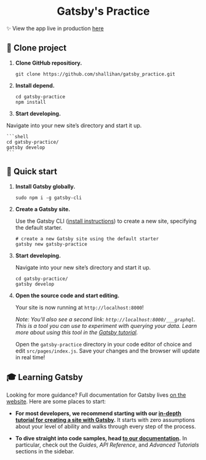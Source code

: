 <h1 align="center">
  Gatsby's Practice
</h1>

✨ View the app live in production [here](https://gatsby-static-site-practice.netlify.app)

## 🚀 Clone project

1.  **Clone GitHub repositiory.**

    ```shell
    git clone https://github.com/shallihan/gatsby_practice.git
    ```

2.  **Install depend.**

    ```shell
    cd gatsby-practice
    npm install
    ```

3.  **Start developing.**

Navigate into your new site’s directory and start it up.

    ```shell
    cd gatsby-practice/
    gatsby develop
    ```

## 🚀 Quick start

1.  **Install Gatsby globally.**

    ```shell
    sudo npm i -g gatsby-cli
    ```

2.  **Create a Gatsby site.**

    Use the Gatsby CLI ([install instructions](https://www.gatsbyjs.com/docs/tutorial/part-0/#gatsby-cli)) to create a new site, specifying the default starter.

    ```shell
    # create a new Gatsby site using the default starter
    gatsby new gatsby-practice
    ```

3.  **Start developing.**

    Navigate into your new site’s directory and start it up.

    ```shell
    cd gatsby-practice/
    gatsby develop
    ```

4.  **Open the source code and start editing.**

    Your site is now running at `http://localhost:8000`!

    _Note: You'll also see a second link: _`http://localhost:8000/___graphql`_. This is a tool you can use to experiment with querying your data. Learn more about using this tool in the [Gatsby tutorial](https://www.gatsbyjs.com/tutorial/part-five/#introducing-graphiql)._

    Open the `gatsby-practice` directory in your code editor of choice and edit `src/pages/index.js`. Save your changes and the browser will update in real time!

## 🎓 Learning Gatsby

Looking for more guidance? Full documentation for Gatsby lives [on the website](https://www.gatsbyjs.com/). Here are some places to start:

- **For most developers, we recommend starting with our [in-depth tutorial for creating a site with Gatsby](https://www.gatsbyjs.com/tutorial/).** It starts with zero assumptions about your level of ability and walks through every step of the process.

- **To dive straight into code samples, head [to our documentation](https://www.gatsbyjs.com/docs/).** In particular, check out the _Guides_, _API Reference_, and _Advanced Tutorials_ sections in the sidebar.
